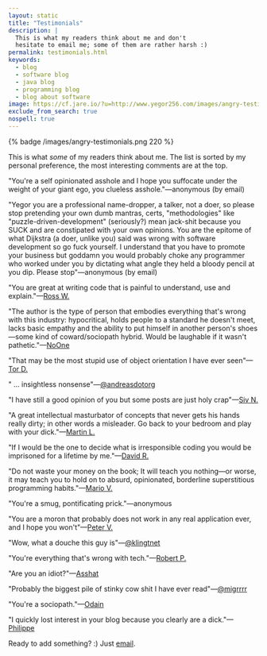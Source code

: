 ```yaml
---
layout: static
title: "Testimonials"
description: |
  This is what my readers think about me and don't
  hesitate to email me; some of them are rather harsh :)
permalink: testimonials.html
keywords:
  - blog
  - software blog
  - java blog
  - programming blog
  - blog about software
image: https://cf.jare.io/?u=http://www.yegor256.com/images/angry-testimonials.png
exclude_from_search: true
nospell: true
---
```


{% badge /images/angry-testimonials.png 220 %}

This is what _some_ of my readers think about me. The list is
sorted by my personal preference, the most interesting comments
are at the top.

"You're a self opinionated asshole and I hope you suffocate
under the weight of your giant ego, you clueless asshole."&mdash;anonymous (by email)

"Yegor you are a professional name-dropper, a talker, not a doer,
so please stop pretending your own dumb mantras, certs, "methodologies" like
"puzzle-driven-development" (seriously?) mean jack-shit because you SUCK
and are constipated with your own opinions. You are the epitome of
what Dijkstra (a doer, unlike you) said was wrong with software development
so go fuck yourself. I understand that you have to promote your business
but goddamn you would probably choke any programmer who worked under
you by dictating what angle they held a bloody pencil at you dip. Please stop"&mdash;anonymous (by email)

"You are great at writing code that is painful to understand, use and explain."&mdash;[Ross W.](http://www.yegor256.com/2015/12/08/temporal-coupling-between-method-calls.html#comment-2401444164)

"The author is the type of person that embodies everything that's
wrong with this industry: hypocritical, holds people to
a standard he doesn't meet, lacks basic empathy and
the ability to put himself in another person's shoes&mdash;some kind
of coward/sociopath hybrid. Would be laughable if it wasn't pathetic."&mdash;[NoOne](http://www.yegor256.com/2015/12/22/why-dont-you-contribute-to-open-source.html#comment-3099486424)

"That may be the most stupid use of object orientation I have ever seen"&mdash;[Tor D.](http://www.yegor256.com/2014/05/05/oop-alternative-to-utility-classes.html#comment-2705418724)

" ... insightless nonsense"&mdash;[@andreasdotorg](https://twitter.com/andreasdotorg/status/756138631325061120)

"I have still a good opinion of you but some posts are just holy crap"&mdash;[Siv N.](http://www.yegor256.com/2015/12/08/temporal-coupling-between-method-calls.html#comment-2423190347)

"A great intellectual masturbator of concepts that never gets his
hands really dirty; in other words a misleader. Go back to your
bedroom and play with your dick."&mdash;[Martin L.](http://www.yegor256.com/2014/12/01/orm-offensive-anti-pattern.html#comment-2601044224)

"If I would be the one to decide what is irresponsible coding
you would be imprisoned for a lifetime by me."&mdash;[David R.](http://www.yegor256.com/2015/11/24/imprisonment-for-irresponsible-coding.html#comment-2376244941)

"Do not waste your money on the book; It will teach you nothing&mdash;or worse,
it may teach you to hold on to absurd, opinionated, borderline superstitious
programming habits."&mdash;[Mario V.](https://www.amazon.co.uk/gp/customer-reviews/R6OIRSV3GP402/ref=cm_cr_arp_d_viewpnt?ie=UTF8&ASIN=1519166915#R6OIRSV3GP402)

"You're a smug, pontificating prick."&mdash;anonymous

"You are a moron that probably does not work in any real application ever, and I hope you won't"&mdash;[Peter V.](http://www.yegor256.com/2014/12/01/orm-offensive-anti-pattern.html#comment-2854491117)

"Wow, what a douche this guy is"&mdash;[@klingtnet](https://twitter.com/klingtnet/status/834907311730790400)

"You're everything that's wrong with tech."&mdash;[Robert P.](http://www.yegor256.com/2014/10/29/how-much-do-you-cost.html#comment-3170487895)

"Are you an idiot?"&mdash;[Asshat](http://www.yegor256.com/2014/10/29/how-much-do-you-cost.html#comment-1871518471)

"Probably the biggest pile of stinky cow shit I have ever read"&mdash;[@migrrrr](https://twitter.com/migrrrr/status/771689354913873920)

"You're a sociopath."&mdash;[Odain](http://www.yegor256.com/2014/10/12/who-is-software-architect.html#comment-2359146551)

"I quickly lost interest in your blog because you clearly are a dick."&mdash;[Philippe](http://www.yegor256.com/2014/10/29/how-much-do-you-cost.html#comment-1697848370)

Ready to add something? :) Just [email](mailto:me@yegor256.com).
